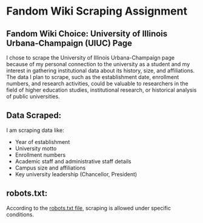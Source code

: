 # Fandom Wiki Scraping Assignment

## Fandom Wiki Choice: University of Illinois Urbana-Champaign (UIUC) Page

I chose to scrape the University of Illinois Urbana-Champaign page because of my personal connection to the university as a student and my interest in gathering institutional data about its history, size, and affiliations. The data I plan to scrape, such as the establishment date, enrollment numbers, and research activities, could be valuable to researchers in the field of higher education studies, institutional research, or historical analysis of public universities.

## Data Scraped:
I am scraping data like:
- Year of establishment
- University motto
- Enrollment numbers
- Academic staff and administrative staff details
- Campus size and affiliations
- Key university leadership (Chancellor, President)

## robots.txt:
According to the [robots.txt file](https://ultimatepopculture.fandom.com/robots.txt), scraping is allowed under specific conditions.
